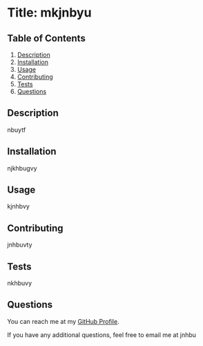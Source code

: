 # Title: mkjnbyu

## Table of Contents

1. [ Description ](#description)
2. [Installation ](#installation)
3. [Usage ](#usage)
4. [Contributing ](#contributing)
5. [Tests ](#testing)
6. [Questions ](#questions)

<a name="description"></a>
## Description

nbuytf

<a name="installation"></a>
## Installation

njkhbugvy

<a name="usage"></a>
## Usage

kjnhbvy

<a name="contributing"></a>
## Contributing

jnhbuvty

<a name="testing"></a>
## Tests

nkhbuvy

<a name="questions"></a>
## Questions

You can reach me at my [GitHub Profile](https://github.com/jnibu/).

If you have any additional questions, feel free to email me at jnhbu

